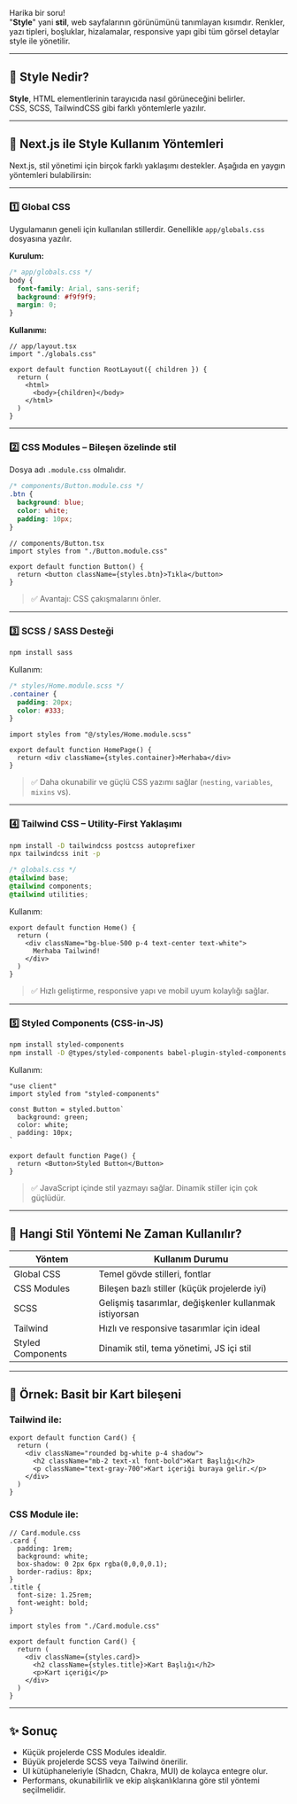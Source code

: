 Harika bir soru!  
"**Style**" yani **stil**, web sayfalarının görünümünü tanımlayan kısımdır. Renkler, yazı tipleri, boşluklar, hizalamalar, responsive yapı gibi tüm görsel detaylar style ile yönetilir.

---

## 🎨 Style Nedir?

**Style**, HTML elementlerinin tarayıcıda nasıl görüneceğini belirler.  
CSS, SCSS, TailwindCSS gibi farklı yöntemlerle yazılır.

---

## 🧰 Next.js ile Style Kullanım Yöntemleri

Next.js, stil yönetimi için birçok farklı yaklaşımı destekler. Aşağıda en yaygın yöntemleri bulabilirsin:

---

### 1️⃣ **Global CSS**

Uygulamanın geneli için kullanılan stillerdir. Genellikle `app/globals.css` dosyasına yazılır.

**Kurulum:**

```css
/* app/globals.css */
body {
  font-family: Arial, sans-serif;
  background: #f9f9f9;
  margin: 0;
}
```

**Kullanımı:**

```tsx
// app/layout.tsx
import "./globals.css"

export default function RootLayout({ children }) {
  return (
    <html>
      <body>{children}</body>
    </html>
  )
}
```

---

### 2️⃣ **CSS Modules** – Bileşen özelinde stil

Dosya adı `.module.css` olmalıdır.

```css
/* components/Button.module.css */
.btn {
  background: blue;
  color: white;
  padding: 10px;
}
```

```tsx
// components/Button.tsx
import styles from "./Button.module.css"

export default function Button() {
  return <button className={styles.btn}>Tıkla</button>
}
```

> ✅ Avantajı: CSS çakışmalarını önler.

---

### 3️⃣ **SCSS / SASS Desteği**

```bash
npm install sass
```

Kullanım:

```scss
/* styles/Home.module.scss */
.container {
  padding: 20px;
  color: #333;
}
```

```tsx
import styles from "@/styles/Home.module.scss"

export default function HomePage() {
  return <div className={styles.container}>Merhaba</div>
}
```

> ✅ Daha okunabilir ve güçlü CSS yazımı sağlar (`nesting`, `variables`, `mixins` vs).

---

### 4️⃣ **Tailwind CSS** – Utility-First Yaklaşımı

```bash
npm install -D tailwindcss postcss autoprefixer
npx tailwindcss init -p
```

```css
/* globals.css */
@tailwind base;
@tailwind components;
@tailwind utilities;
```

Kullanım:

```tsx
export default function Home() {
  return (
    <div className="bg-blue-500 p-4 text-center text-white">
      Merhaba Tailwind!
    </div>
  )
}
```

> ✅ Hızlı geliştirme, responsive yapı ve mobil uyum kolaylığı sağlar.

---

### 5️⃣ **Styled Components (CSS-in-JS)**

```bash
npm install styled-components
npm install -D @types/styled-components babel-plugin-styled-components
```

Kullanım:

```tsx
"use client"
import styled from "styled-components"

const Button = styled.button`
  background: green;
  color: white;
  padding: 10px;
`

export default function Page() {
  return <Button>Styled Button</Button>
}
```

> ✅ JavaScript içinde stil yazmayı sağlar. Dinamik stiller için çok güçlüdür.

---

## 🧠 Hangi Stil Yöntemi Ne Zaman Kullanılır?

| Yöntem            | Kullanım Durumu                                       |
| ----------------- | ----------------------------------------------------- |
| Global CSS        | Temel gövde stilleri, fontlar                         |
| CSS Modules       | Bileşen bazlı stiller (küçük projelerde iyi)          |
| SCSS              | Gelişmiş tasarımlar, değişkenler kullanmak istiyorsan |
| Tailwind          | Hızlı ve responsive tasarımlar için ideal             |
| Styled Components | Dinamik stil, tema yönetimi, JS içi stil              |

---

## 🎯 Örnek: Basit bir Kart bileşeni

### Tailwind ile:

```tsx
export default function Card() {
  return (
    <div className="rounded bg-white p-4 shadow">
      <h2 className="mb-2 text-xl font-bold">Kart Başlığı</h2>
      <p className="text-gray-700">Kart içeriği buraya gelir.</p>
    </div>
  )
}
```

### CSS Module ile:

```tsx
// Card.module.css
.card {
  padding: 1rem;
  background: white;
  box-shadow: 0 2px 6px rgba(0,0,0,0.1);
  border-radius: 8px;
}
.title {
  font-size: 1.25rem;
  font-weight: bold;
}
```

```tsx
import styles from "./Card.module.css"

export default function Card() {
  return (
    <div className={styles.card}>
      <h2 className={styles.title}>Kart Başlığı</h2>
      <p>Kart içeriği</p>
    </div>
  )
}
```

---

## ✨ Sonuç

- Küçük projelerde CSS Modules idealdir.
- Büyük projelerde SCSS veya Tailwind önerilir.
- UI kütüphaneleriyle (Shadcn, Chakra, MUI) de kolayca entegre olur.
- Performans, okunabilirlik ve ekip alışkanlıklarına göre stil yöntemi seçilmelidir.

